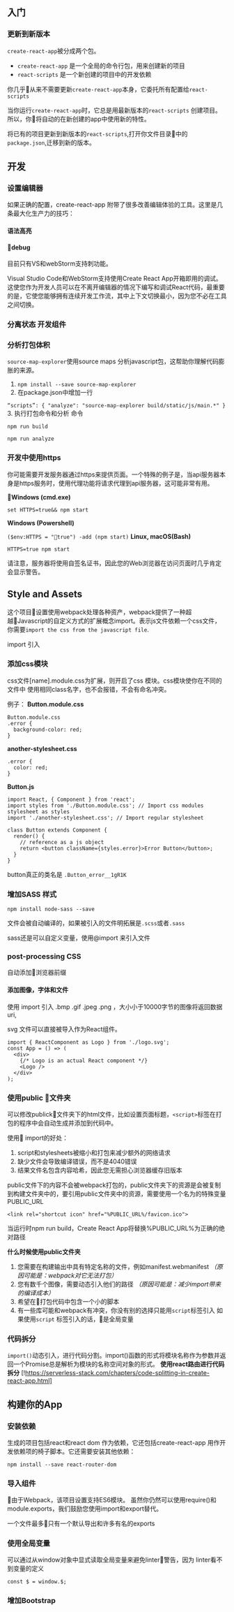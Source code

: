 ## 入门

### 更新到新版本
`create-react-app`被分成两个包。
- `create-react-app` 是一个全局的命令行包，用来创建新的项目
- `react-scripts` 是一个新创建的项目中的开发依赖

你几乎从来不需要更新`create-react-app`本身，它委托所有配置给`react-scripts`

当你运行`create-react-app`时，它总是用最新版本的`react-scripts` 创建项目。所以，你将自动的在新创建的app中使用新的特性。

将已有的项目更新到新版本的`react-scripts`,打开你文件目录中的`package.json`,迁移到新的版本。

## 开发
### 设置编辑器
如果正确的配置，create-react-app 附带了很多改善编辑体验的工具。这里是几条最大化生产力的技巧：
#### 语法高亮
#### debug
目前只有VS和webStorm支持刺功能。

Visual Studio Code和WebStorm支持使用Create React App开箱即用的调试。这使您作为开发人员可以在不离开编辑器的情况下编写和调试React代码，最重要的是，它使您能够拥有连续开发工作流，其中上下文切换最小，因为您不必在工具之间切换。

### 分离状态 开发组件
### 分析打包体积
`source-map-explorer`使用source maps 分析javascript包，这帮助你理解代码膨胀的来源。
1. `npm install --save source-map-explorer`
2. 在package.json中增加一行

  `“scripts”: {
     "analyze": "source-map-explorer build/static/js/main.*"
  }`
3. 执行打包命令和分析 命令

`npm run build`

`npm run analyze`
### 开发中使用https
你可能需要开发服务器通过https来提供页面。一个特殊的例子是，当api服务器本身是https服务时，使用代理功能将请求代理到api服务器，这可能非常有用。

**Windows (cmd.exe)**

`set HTTPS=true&& npm start`

**Windows (Powershell)**

`($env:HTTPS = "true") -add (npm start)`
**Linux, macOS(Bash)**

`HTTPS=true npm start`

请注意，服务器将使用自签名证书，因此您的Web浏览器在访问页面时几乎肯定会显示警告。
## Style and Assets

这个项目设置使用webpack处理各种资产，webpack提供了一种超越Javascript的自定义方式的扩展概念import。表示js文件依赖一个css文件，你需要`import the css from the javascript file`.

import 引入

### 添加css模块
css文件[name].module.css为扩展，则开启了css 模块。css模块使你在不同的文件中
使用相同class名字，也不会报错，不会有命名冲突。

例子：
**Button.module.css**
```
Button.module.css
.error {
  background-color: red;
}
```

**another-stylesheet.css**
```
.error {
  color: red;
}
```
**Button.js**
```
import React, { Component } from 'react';
import styles from './Button.module.css'; // Import css modules stylesheet as styles
import './another-stylesheet.css'; // Import regular stylesheet

class Button extends Component {
  render() {
    // reference as a js object
    return <button className={styles.error}>Error Button</button>;
  }
}
```
button真正的类名是 `.Button_error__1gR1K`


### 增加SASS 样式

`npm install node-sass --save`

文件会被自动编译的，如果被引入的文件明拓展是`.scss`或者`.sass`

sass还是可以自定义变量，使用@import 来引入文件

### post-processing CSS

自动添加浏览器前缀

#### 添加图像，字体和文件

使用 import 引入 .bmp  .gif  .jpeg  .png ，大小小于10000字节的图像将返回数据uri,

svg 文件可以直接被导入作为React组件。
```
import { ReactComponent as Logo } from './logo.svg';
const App = () => (
  <div>
    {/* Logo is an actual React component */}
    <Logo />
  </div>
);
```

### 使用public 文件夹

可以修改publick文件夹下的html文件，比如设置页面标题，`<script>`标签在打包的程序中会自动生成并添加到代码中。

使用 import的好处：

1. script和stylesheets被缩小和打包来减少额外的网络请求
2. 缺少文件会导致编译错误，而不是4040错误
3. 结果文件名包含内容哈希，因此您无需担心浏览器缓存旧版本

public文件下的内容不会被webpack打包的，public文件夹下的资源是会被复制到构建文件夹中的，要引用public文件夹中的资源，需要使用一个名为的特殊变量PUBLIC_URL

`<link rel="shortcut icon" href="%PUBLIC_URL%/favicon.ico">`

当运行时npm run build，Create React App将替换%PUBLIC_URL%为正确的绝对路径

**什么时候使用public文件夹**
1. 您需要在构建输出中具有特定名称的文件，例如manifest.webmanifest *（原因可能是：webpack对它无法打包）*
2. 您有数千个图像，需要动态引入他们的路径  *（原因可能是：减少import带来的编译成本）*
3. 希望在打包代码中包含一个小的脚本
4. 有一些库可能和webpack有冲突，你没有别的选择只能用`script`标签引入
如果使用`script` 标签引入的话，是全局变量

### 代码拆分

`import()`动态引入，进行代码分割。import()函数的形式将模块名称作为参数并返回一个Promise总是解析为模块的名称空间对象的形式。
**使用react路由进行代码拆分**  [!https://serverless-stack.com/chapters/code-splitting-in-create-react-app.html]

## 构建你的App

### 安装依赖
生成的项目包括react和react dom 作为依赖，它还包括create-react-app 用作开发依赖项的椅子脚本。它还需要安装其他依赖：
```
npm install --save react-router-dom
```

### 导入组件
由于Webpack，该项目设置支持ES6模块。
虽然你仍然可以使用require()和module.exports，我们鼓励您使用import和export替代。

一个文件最多只有一个默认导出和许多有名的exports

### 使用全局变量


可以通过从window对象中显式读取全局变量来避免linter警告，因为 linter看不到变量的定义
```
const $ = window.$;
```

### 增加Bootstrap





